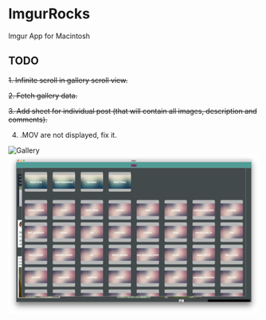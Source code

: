 # ImgurRocks
Imgur App for Macintosh

## TODO
~~1. Infinite scroll in gallery scroll view.~~

~~2. Fetch gallery data.~~

~~3. Add sheet for individual post (that will contain all images, description and comments).~~

4. .MOV are not displayed, fix it.


![Gallery](https://github.com/triandicant/ImgurRocks/blob/master/snaps/Screen%20Shot%202018-01-28%20at%201.03.01%20PM.png)
![Tags](https://github.com/triandicant/ImgurRocks/blob/master/snaps/Screen%20Shot%202018-01-28%20at%201.03.11%20PM.png)
